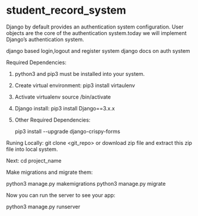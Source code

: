 # student_record_system


Django by default provides an authentication system configuration. User objects are the core of the authentication system.today we will implement Django’s authentication system.

django based login,logout and register system django docs on auth system

Required Dependencies:

1. python3 and pip3 must be installed into your system.

2. Create virtual environment: pip3 install virtaulenv 
3. Activate virtualenv 
    source <virtaul env_name>/bin/activate
  

4. Django install:  pip3 install Django==3.x.x

5. Other Required Dependencies:

   pip3 install --upgrade django-crispy-forms

Runing Locally:
     git clone <git_repo> or download zip file and extract this zip file into local system.
     
Next:
    cd project_name
     
Make migrations and migrate them:

   python3 manage.py makemigrations
   python3 manage.py migrate
   
   
Now you can run the server to see your app:

  python3 manage.py runserver

   

     
    
    
    
  
 
  

